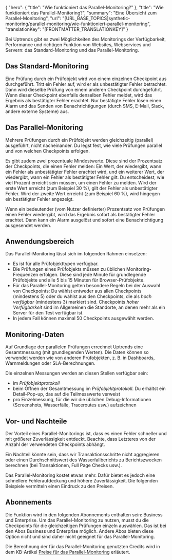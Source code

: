 {
  "hero": {
    "title": "Wie funktioniert das Parallel-Monitoring?"
  },
  "title": "Wie funktioniert das Parallel-Monitoring?",
  "summary": "Eine Übersicht zum Parallel-Monitoring",
  "url": "[URL_BASE_TOPICS]synthetic-monitoring/parallel-monitoring/wie-funktioniert-parallel-monitoring",
  "translationKey": "[FRONTMATTER_TRANSLATIONKEY]"
}

Bei Uptrends gibt es zwei Möglichkeiten des Monitorings der Verfügbarkeit, Performance und richtigen Funktion von Websites, Webservices und Servern: das Standard-Monitoring und das Parallel-Monitoring.

## Das Standard-Monitoring

Eine Prüfung durch ein Prüfobjekt wird von einem einzelnen Checkpoint aus durchgeführt. Tritt ein Fehler auf, wird er als unbestätigter Fehler betrachtet. Dann wird dieselbe Prüfung von einem anderen Checkpoint durchgeführt. Wenn dieser Checkpoint ebenfalls denselben Fehler meldet, wird das Ergebnis als bestätigter Fehler erachtet. Nur bestätigte Fehler lösen einen Alarm und das Senden von Benachrichtigungen (durch SMS, E-Mail, Slack, andere externe Systeme) aus.

## Das Parallel-Monitoring

Mehrere Prüfungen durch ein Prüfobjekt werden gleichzeitig (parallel) ausgeführt, nicht nacheinander. Du legst fest, wie viele Prüfungen parallel und von welchen Checkpoints erfolgen.

Es gibt zudem zwei prozentuale Mindestwerte. Diese sind der Prozentsatz der Checkpoints, die einen Fehler melden: Ein Wert, der wiedergibt, wann ein Fehler als unbestätigter Fehler erachtet wird, und ein weiterer Wert, der wiedergibt, wann ein Fehler als bestätigter Fehler gilt. Du entscheidest, wie viel Prozent erreicht sein müssen, um einen Fehler zu melden. Wird der erste Wert erreicht (zum Beispiel 30 %), gilt der Fehler als unbestätigter Fehler. Wird der zweite Wert erreicht (zum Beispiel 60 %), wird hingegen ein bestätigter Fehler angezeigt.

Wenn ein bedeutender (vom Nutzer definierter) Prozentsatz von Prüfungen einen Fehler wiedergibt, wird das Ergebnis sofort als bestätigter Fehler erachtet. Dann kann ein Alarm ausgelöst und sofort eine Benachrichtigung ausgesendet werden.

## Anwendungsbereich

Das Parallel-Monitoring lässt sich im folgenden Rahmen einsetzen:

-   Es ist für alle Prüfobjekttypen verfügbar.
-   Die Prüfungen eines Prüfobjekts müssen zu üblichen Monitoring-Frequenzen erfolgen. Diese sind jede Minute für grundlegende Prüfobjekte und alle 5 bis 15 Minuten für Browser-Prüfobjekte.
-   Für das Parallel-Monitoring gelten besondere Regeln bei der Auswahl von Checkpoints: Du wählst entweder aus allen Checkpoints (mindestens 5) oder du wählst aus den Checkpoints, die als *hoch verfügbar* (mindestens 3) markiert sind. Checkpoints *hoher Verfügbarkeit* sind im Allgemeinen die Standorte, an denen mehr als ein Server für den Test verfügbar ist.
-   In jedem Fall können maximal 50 Checkpoints ausgewählt werden.

## Monitoring-Daten

Auf Grundlage der parallelen Prüfungen errechnet Uptrends eine Gesamtmessung (mit grundlegenden Werten). Die Daten können so verwendet werden wie von anderen Prüfobjekten, z. B. in Dashboards, Warnmeldungen oder SLA-Berechnungen.

Die einzelnen Messungen werden an diesen Stellen verfügbar sein:

- im *Prüfobjektprotokoll*
- beim Öffnen der Gesamtmessung im *Prüfobjektprotokoll*. Du erhältst ein Detail-Pop-up, das auf die Teilmesswerte verweist
- pro Einzelmessung, für die wir die üblichen Debug-Informationen (Screenshots, Wasserfälle, Traceroutes usw.) aufzeichnen

## Vor- und Nachteile

Der Vorteil eines Parallel-Monitorings ist, dass es einen Fehler schneller und mit größerer Zuverlässigkeit entdeckt. Beachte, dass Letzteres von der Anzahl der verwendeten Checkpoints abhängt.

Ein Nachteil könnte sein, dass wir Transaktionsschritte nicht aggregieren oder einen Durchschnittswert des Wasserfallberichts zu Berichtszwecken berechnen (bei Transaktionen, Full Page Checks usw.).

Das Parallel-Monitoring kostet etwas mehr. Dafür bietet es jedoch eine schnellere Fehleraufdeckung und höhere Zuverlässigkeit. Die folgenden Beispiele vermitteln einen Eindruck zu den Preisen.

## Abonnements

Die Funktion wird in den folgenden Abonnements enthalten sein: Business und Enterprise.
Um das Parallel-Monitoring zu nutzen, musst du die Checkpoints für die gleichzeitigen Prüfungen einzeln auswählen. Das ist bei den Abos Business und Enterprise möglich. Andere Abos bieten diese Option nicht und sind daher nicht geeignet für das Parallel-Monitoring.

Die Berechnung der für das Parallel-Monitoring genutzten Credits wird in dem KB-Artikel [Preise für das Parallel-Monitoring]([LINK_URL_1]) erläutert.
